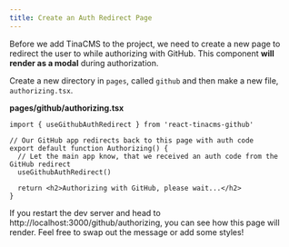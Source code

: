 ```yaml
---
title: Create an Auth Redirect Page
---
```


Before we add TinaCMS to the project, we need to create a new page to redirect the user to while authorizing with GitHub. This component **will render as a modal** during authorization.

Create a new directory in `pages`, called `github` and then make a new file, `authorizing.tsx`.

**pages/github/authorizing.tsx**

```tsx,copy
import { useGithubAuthRedirect } from 'react-tinacms-github'

// Our GitHub app redirects back to this page with auth code
export default function Authorizing() {
  // Let the main app know, that we received an auth code from the GitHub redirect
  useGithubAuthRedirect()

  return <h2>Authorizing with GitHub, please wait...</h2>
}
```

If you restart the dev server and head to http://localhost:3000/github/authorizing, you can see how this page will render. Feel free to swap out the message or add some styles!
